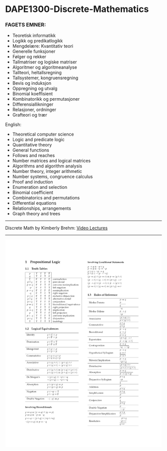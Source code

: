 # DAPE1300-Discrete-Mathematics
### FAGETS EMNER:

* Teoretisk informatikk
* Logikk og predikatlogikk
* Mengdelære: Kvantitativ teori
* Generelle funksjoner
* Følger og rekker
* Tallmatriser og logiske matriser
* Algoritmer og algoritmeanalyse
* Tallteori, heltallsregning
* Tallsystemer, kongruensregning
* Bevis og induksjon
* Oppregning og utvalg
* Binomial koeffisient
* Kombinatorikk og permutasjoner
* Differensiallikninger
* Relasjoner, ordninger
* Grafteori og trær

English:
* Theoretical computer science
* Logic and predicate logic
* Quantitative theory
* General functions
* Follows and reaches
* Number matrices and logical matrices
* Algorithms and algorithm analysis
* Number theory, integer arithmetic
* Number systems, congruence calculus
* Proof and induction
* Enumeration and selection
* Binomial coefficient
* Combinatorics and permutations
* Differential equations
* Relationships, arrangements
* Graph theory and trees

---

Discrete Math by Kimberly Brehm: [Video Lectures](https://www.youtube.com/watch?v=A3Ffwsnad0k&list=PL_i8siNd6UcYh4oqn2KHh8hzzCPrTjM11&index=1)

---
![Discrete Mathematics](diskmatte-embded.png)
